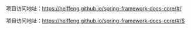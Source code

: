 

项目访问地址：https://heiffeng.github.io/spring-framework-docs-core/#/



项目访问地址：https://heiffeng.github.io/spring-framework-docs-core/#/S